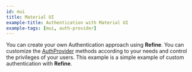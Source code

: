 ```yaml
---
id: mui
title: Material UI
example-title: Authentication with Material UI
example-tags: [mui, auth-provider]
---
```


You can create your own Authentication approach using **Refine**. You can customize the [AuthProvider](/docs/core/providers/auth-provider) methods according to your needs and control the privileges of your users. This example is a simple example of custom authentication with **Refine**.

<CodeSandboxExample path="auth-material-ui" />
